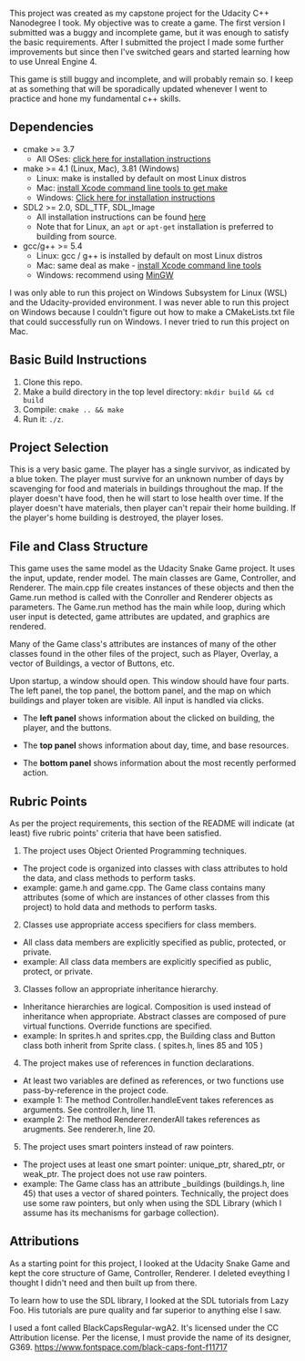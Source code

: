 This project was created as my capstone project for the Udacity C++ Nanodegree I took. My objective was to create a game. The first version I submitted was a buggy and incomplete game, but it was enough to satisfy the basic requirements. After I submitted the project I made some further improvements but since then I've switched gears and started learning how to use Unreal Engine 4. 

This game is still buggy and incomplete, and will probably remain so. I keep at as something that will be sporadically updated whenever I went to practice and hone my fundamental c++ skills.

## Dependencies
* cmake >= 3.7
  * All OSes: [click here for installation instructions](https://cmake.org/install/)
* make >= 4.1 (Linux, Mac), 3.81 (Windows)
  * Linux: make is installed by default on most Linux distros
  * Mac: [install Xcode command line tools to get make](https://developer.apple.com/xcode/features/)
  * Windows: [Click here for installation instructions](http://gnuwin32.sourceforge.net/packages/make.htm)
* SDL2 >= 2.0, SDL_TTF, SDL_Image
  * All installation instructions can be found [here](https://wiki.libsdl.org/Installation)
  * Note that for Linux, an `apt` or `apt-get` installation is preferred to building from source.
* gcc/g++ >= 5.4
  * Linux: gcc / g++ is installed by default on most Linux distros
  * Mac: same deal as make - [install Xcode command line tools](https://developer.apple.com/xcode/features/)
  * Windows: recommend using [MinGW](http://www.mingw.org/)

I was only able to run this project on Windows Subsystem for Linux (WSL) and the Udacity-provided environment. I was never able to run this project on Windows because I couldn't figure out how to make a CMakeLists.txt file that could successfully run on Windows. I never tried to run this project on Mac.

## Basic Build Instructions

1. Clone this repo.
2. Make a build directory in the top level directory: `mkdir build && cd build`
3. Compile: `cmake .. && make`
4. Run it: `./z`.

## Project Selection

This is a very basic game. The player has a single survivor, as indicated by a blue token. The player must survive for an unknown number of days by scavenging for food and materials in buildings throughout the map. If the player doesn't have food, then he will start to lose health over time. If the player doesn't have materials, then player can't repair their home building. If the player's home building is destroyed, the player loses.

## File and Class Structure

This game uses the same model as the Udacity Snake Game project. It uses the input, update, render model. The main classes are Game, Controller, and Renderer. The main.cpp file creates instances of these objects and then the Game.run method is called with the Conroller and Renderer objects as parameters. The Game.run method has the main while loop, during which user input is detected, game attributes are updated, and graphics are rendered.

Many of the Game class's attributes are instances of many of the other classes found in the other files of the project, such as Player, Overlay, a vector of Buildings, a vector of Buttons, etc.

Upon startup, a window should open. This window should have four parts. The left panel, the top panel, the bottom panel, and the map on which buildings and player token are visible. All input is handled via clicks.

* The **left panel** shows information about the clicked on building, the player, and the buttons.

* The **top panel** shows information about day, time, and base resources.

* The **bottom panel** shows information about the most recently performed action.


## Rubric Points

As per the project requirements, this section of the README will indicate (at least) five rubric points' criteria that have been satisfied.

1. The project uses Object Oriented Programming techniques. 
 * The project code is organized into classes with class attributes to hold the data, and class methods to perform tasks.
 * example: game.h and game.cpp. The Game class contains many attributes (some of which are instances of other classes from this project) to hold data and methods to perform tasks.

2. Classes use appropriate access specifiers for class members.
 * All class data members are explicitly specified as public, protected, or private.
 * example: All class data members are explicitly specified as public, protect, or private.

3. Classes follow an appropriate inheritance hierarchy.
 * Inheritance hierarchies are logical. Composition is used instead of inheritance when appropriate. Abstract classes are composed of pure virtual functions. Override functions are specified.
 * example: In sprites.h and sprites.cpp, the Building class and Button class both inherit from Sprite class. ( spites.h, lines 85 and 105 )

 4. The project makes use of references in function declarations.
 * At least two variables are defined as references, or two functions use pass-by-reference in the project code.
 * example 1: The method Controller.handleEvent takes references as arguments. See controller.h, line 11.
 * example 2: The method Renderer.renderAll takes references as arugments. See renderer.h, line 20.

 5. The project uses smart pointers instead of raw pointers.
 * The project uses at least one smart pointer: unique_ptr, shared_ptr, or weak_ptr. The project does not use raw pointers.
 * example: The Game class has an attribute _buildings (buildings.h, line 45) that uses a vector of shared pointers. Technically, the project does use some raw pointers, but only when using the SDL Library (which I assume has its mechanisms for garbage collection). 

## Attributions

As a starting point for this project, I looked at the Udacity Snake Game and kept the core structure of Game, Controller, Renderer. I deleted eveything I thought I didn't need and then built up from there.

To learn how to use the SDL library, I looked at the SDL tutorials from Lazy Foo. His tutorials are pure quality and far superior to anything else I saw.

I used a font called BlackCapsRegular-wgA2. It's licensed under the CC Attribution license. Per the license, I must provide the name of its designer, G369.
https://www.fontspace.com/black-caps-font-f11717